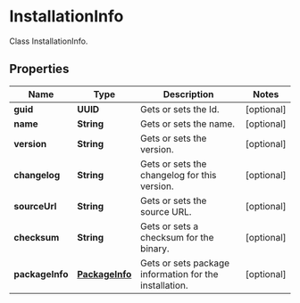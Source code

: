 

# InstallationInfo

Class InstallationInfo.

## Properties

| Name | Type | Description | Notes |
|------------ | ------------- | ------------- | -------------|
|**guid** | **UUID** | Gets or sets the Id. |  [optional] |
|**name** | **String** | Gets or sets the name. |  [optional] |
|**version** | **String** | Gets or sets the version. |  [optional] |
|**changelog** | **String** | Gets or sets the changelog for this version. |  [optional] |
|**sourceUrl** | **String** | Gets or sets the source URL. |  [optional] |
|**checksum** | **String** | Gets or sets a checksum for the binary. |  [optional] |
|**packageInfo** | [**PackageInfo**](PackageInfo.md) | Gets or sets package information for the installation. |  [optional] |




